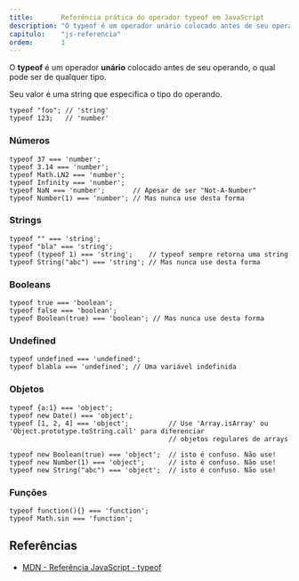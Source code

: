 ```yaml
---
title:       Referência prática do operador typeof em JavaScript
description: "O typeof é um operador unário colocado antes de seu operando, o qual pode ser de qualquer tipo"
capitulo:    "js-referencia"
ordem:       1
---
```


O __typeof__ é um operador __unário__ colocado antes de seu operando, o qual pode ser de qualquer tipo. 

Seu valor é uma string que especifica o tipo do operando.

    typeof "foo"; // 'string'
    typeof 123;   // 'number'


### Números

    typeof 37 === 'number';
    typeof 3.14 === 'number';
    typeof Math.LN2 === 'number';
    typeof Infinity === 'number';
    typeof NaN === 'number';       // Apesar de ser "Not-A-Number"
    typeof Number(1) === 'number'; // Mas nunca use desta forma

### Strings

    typeof "" === 'string';
    typeof "bla" === 'string';
    typeof (typeof 1) === 'string';    // typeof sempre retorna uma string
    typeof String("abc") === 'string'; // Mas nunca use desta forma

### Booleans

    typeof true === 'boolean';
    typeof false === 'boolean';
    typeof Boolean(true) === 'boolean'; // Mas nunca use desta forma

### Undefined

    typeof undefined === 'undefined';
    typeof blabla === 'undefined'; // Uma variável indefinida

### Objetos

    typeof {a:1} === 'object';
    typeof new Date() === 'object';
    typeof [1, 2, 4] === 'object';          // Use 'Array.isArray' ou 'Object.prototype.toString.call' para diferenciar
                                            // objetos regulares de arrays

    typeof new Boolean(true) === 'object';  // isto é confuso. Não use!
    typeof new Number(1) === 'object';      // isto é confuso. Não use!
    typeof new String("abc") === 'object';  // isto é confuso. Não use!

### Funções

    typeof function(){} === 'function';
    typeof Math.sin === 'function';



Referências
---

- [MDN - Referência JavaScript - typeof](https://developer.mozilla.org/pt-BR/docs/Web/JavaScript/Reference/Operators/typeof "link-externo")